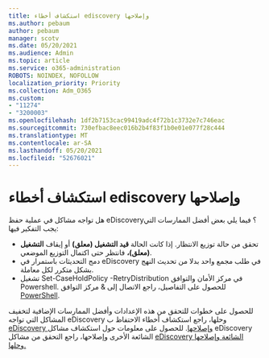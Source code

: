```yaml
---
title: استكشاف أخطاء ediscovery وإصلاحها
ms.author: pebaum
author: pebaum
manager: scotv
ms.date: 05/20/2021
ms.audience: Admin
ms.topic: article
ms.service: o365-administration
ROBOTS: NOINDEX, NOFOLLOW
localization_priority: Priority
ms.collection: Adm_O365
ms.custom:
- "11274"
- "3200003"
ms.openlocfilehash: 1df2b7153cac99419adc4f72b1c3732e7c746eac
ms.sourcegitcommit: 730efbac8eec016b2b4f83f1b0e01e077f28c444
ms.translationtype: MT
ms.contentlocale: ar-SA
ms.lasthandoff: 05/20/2021
ms.locfileid: "52676021"
---
```

# <a name="troubleshooting-ediscovery-holds-errors"></a>استكشاف أخطاء ediscovery وإصلاحها

هل تواجه مشاكل في عملية حفظ eDiscovery؟ فيما يلي بعض أفضل الممارسات التي يجب التفكير فيها:

- تحقق من حالة توزيع الانتظار.  إذا كانت الحالة **قيد التشغيل (معلق)** أو إيقاف **التشغيل (معلق)،** فانتظر حتى اكتمال التوزيع الموضعي.
- دمج التحديثات باستمرار في eDiscovery في طلب مجمع واحد بدلا من تحديث النهج بشكل متكرر لكل معاملة.
- تشغيل Set-CaseHoldPolicy <policyname> -RetryDistribution في مركز الأمان والتوافق Powershell. للحصول على التفاصيل، راجع الاتصال إلى & مركز التوافق [PowerShell](/powershell/exchange/connect-to-scc-powershell).

للحصول على خطوات للتحقق من هذه الإعدادات وأفضل الممارسات الإضافية لتخفيف المشاكل التي تواجه eDiscovery وحلها، راجع استكشاف أخطاء الاحتفاظ ب [eDiscovery وإصلاحها](/microsoft-365/compliance/hold-distribution-errors).
للحصول على معلومات حول استكشاف مشاكل eDiscovery الشائعة الأخرى وإصلاحها، راجع التحقق من مشاكل [eDiscovery الشائعة وإصلاحها وحلها.](/microsoft-365/compliance/ediscovery-troubleshooting-common-issues)
